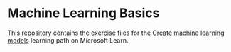 # Machine Learning Basics

This repository contains the exercise files for the [Create machine learning models](https://docs.microsoft.com/learn/paths/create-machine-learn-models/) learning path on Microsoft Learn.

